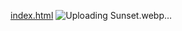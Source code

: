 [index.html](https://github.com/user-attachments/files/21930841/index.html)
![Uploading Sunset.webp…]()
